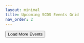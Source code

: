```yaml
---
layout: minimal
title: Upcoming SCDS Events Grid
nav_order: 2
---
```


<link rel="stylesheet" href="./assets/css/swiper.css" />
<link rel="stylesheet" href="./assets/css/events2grid.css">
<script src="https://ajax.googleapis.com/ajax/libs/jquery/3.7.1/jquery.min.js"></script>
<script src="./assets/js/swiper-bundle.min.js"></script>

<div class="swiper mySwiper">
  <div class="swiper-wrapper" id="eventsWrapper">
    <!-- Events will be loaded here -->
  </div>
</div>

<button id="loadMore" class="load-more-btn">Load More Events</button>

<script>
$(function(){
  const batchSize = 12;
  let currentIndex = 0;
  let eventsData = [];

  function loadNextBatch(){
    const nextBatch = eventsData.slice(currentIndex, currentIndex + batchSize);

    nextBatch.forEach(event => {
      $("#eventsWrapper").append(`
        <div class="swiper-slide">
          <img class="event-banner" src="${event.image}">
          <div class="event-details">
            <h3 class="event-title">${event.title}</h3>
            <div class="event-date">${new Date(event.start).toLocaleDateString()}</div>
            <div class="event-time">${new Date(event.start).toLocaleTimeString([], {hour: '2-digit', minute:'2-digit'})}</div>
          </div>
          <div class="event-register-cell">
            <a href="${event.url}" class="register-button">Register</a>
          </div>
        </div>
      `);
    });

    currentIndex += nextBatch.length;

    if(currentIndex >= eventsData.length){
      $("#loadMore").hide();
    }
  }

  // Fetch events from JSON
  fetch('./assets/data/events.json')
    .then(res => res.json())
    .then(data => {
      eventsData = data;
      loadNextBatch();
    });

  $("#loadMore").on("click", loadNextBatch);
});
</script>
